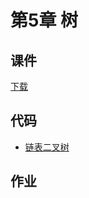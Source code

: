 # 第5章 树

## 课件

[下载](https://github.com/hanjianwei/datastructure/raw/master/chap5/chap5.ppt)

## 代码

- [链表二叉树](./btree)

## 作业


